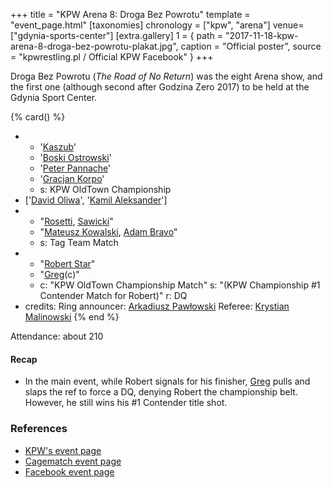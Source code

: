 +++
title = "KPW Arena 8: Droga Bez Powrotu"
template = "event_page.html"
[taxonomies]
chronology = ["kpw", "arena"]
venue=["gdynia-sports-center"]
[extra.gallery]
1 = { path = "2017-11-18-kpw-arena-8-droga-bez-powrotu-plakat.jpg", caption = "Official poster", source = "kpwrestling.pl / Official KPW Facebook" }
+++

Droga Bez Powrotu (_The Road of No Return_) was the eight Arena show, and the first one (although second after Godzina Zero 2017) to be held at the Gdynia Sport Center.

{% card() %}
- - '[Kaszub](@/w/kaszub.md)'
  - '[Boski Ostrowski](@/w/ostrowski.md)'
  - '[Peter Pannache](@/w/peter-pannache.md)'
  - '[Gracjan Korpo](@/w/gracjan-korpo.md)'
  - s: KPW OldTown Championship
- ['[David Oliwa](@/w/david-oliwa.md)', '[Kamil Aleksander](@/w/kamil-aleksander.md)']
- - "[Rosetti](@/w/rosetti.md), [Sawicki](@/w/sawicki.md)"
  - "[Mateusz Kowalski](@/w/mateusz-kowalski.md), [Adam Bravo](@/w/adam-bravo.md)"
  - s: Tag Team Match
- - "[Robert Star](@/w/robert-star.md)"
  - "[Greg](@/w/greg.md)(c)"
  - c: "KPW OldTown Championship Match"
    s: "(KPW Championship #1 Contender Match for Robert)"
    r: DQ
- credits:
    Ring announcer: [Arkadiusz Pawłowski](@/w/pan-pawlowski.md)
    Referee: [Krystian Malinowski](@/w/krystian-malinowski.md)
{% end %}

Attendance: about 210

#### Recap

* In the main event, while Robert signals for his finisher, [Greg](@/w/greg.md) pulls and slaps the ref to force a DQ, denying Robert the championship belt. However, he still wins his #1 Contender title shot.

### References

* [KPW's event page](https://kpwrestling.pl/events/kpw-arena-8/)
* [Cagematch event page](https://www.cagematch.net/?id=1&nr=188299)
* [Facebook event page](https://www.facebook.com/events/156002404995943/)
